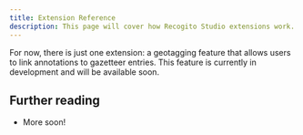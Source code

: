 ```yaml
---
title: Extension Reference
description: This page will cover how Recogito Studio extensions work.
---
```


For now, there is just one extension: a geotagging feature that allows users to link annotations to gazetteer entries.  This feature is currently in development and will be available soon.

## Further reading

- More soon!
